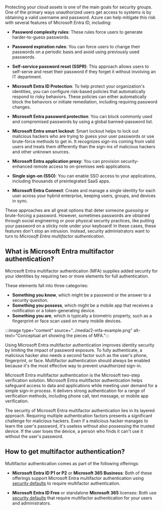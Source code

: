 Protecting your cloud assets is one of the main goals for security groups. One of the primary ways unauthorized users get access to systems is by obtaining a valid username and password. Azure can help mitigate this risk with several features of Microsoft Entra ID, including:

* **Password complexity rules**: These rules force users to generate harder-to-guess passwords.

* **Password expiration rules**: You can force users to change their passwords on a periodic basis and avoid using previously used passwords.

* **Self-service password reset (SSPR)**: This approach allows users to self-serve and reset their password if they forget it without involving an IT department.

* **Microsoft Entra ID Protection**: To help protect your organization's identities, you can configure risk-based policies that automatically respond to risky behaviors. These policies can either automatically block the behaviors or initiate remediation, including requiring password changes.

* **Microsoft Entra password protection**: You can block commonly used and compromised passwords by using a global banned-password list.

* **Microsoft Entra smart lockout**: Smart lockout helps to lock out malicious hackers who are trying to guess your user passwords or use brute-force methods to get in. It recognizes sign-ins coming from valid users and treats them differently than the sign-ins of malicious hackers and other unknown sources.

* **Microsoft Entra application proxy**: You can provision security-enhanced remote access to on-premises web applications.

* **Single sign-on (SSO)**: You can enable SSO access to your applications, including thousands of preintegrated SaaS apps.

* **Microsoft Entra Connect**: Create and manage a single identity for each user across your hybrid enterprise, keeping users, groups, and devices in sync.

These approaches are all great options that deter someone *guessing* or brute-forcing a password. However, sometimes passwords are obtained through social engineering or poor physical security practices, like putting your password on a sticky note under your keyboard! In these cases, these features don't stop an intrusion. Instead, security administrators want to turn to *Microsoft Entra multifactor authentication*.

<a name='what-is-azure-ad-mfa'></a>

## What is Microsoft Entra multifactor authentication?

Microsoft Entra multifactor authentication (MFA) supplies added security for your identities by requiring two or more elements for full authentication.

These elements fall into three categories:

* **Something you know**, which might be a password or the answer to a security question.
* **Something you possess**, which might be a mobile app that receives a notification or a token-generating device.
* **Something you are**, which is typically a biometric property, such as a fingerprint or face scan used on many mobile devices.

:::image type="content" source="../media/2-mfa-example.png" alt-text="Conceptual art showing the pieces of MFA.":::

Using Microsoft Entra multifactor authentication improves identity security by limiting the impact of password exposure. To fully authenticate, a malicious hacker also needs a second factor such as the user's phone, fingerprint, or face. Multifactor authentication should always be enabled because it's the most effective way to prevent unauthorized sign-in.

Microsoft Entra multifactor authentication is the Microsoft two-step verification solution. Microsoft Entra multifactor authentication helps safeguard access to data and applications while meeting user demand for a simple sign-in process. It delivers strong authentication for a range of verification methods, including phone call, text message, or mobile app verification.

The security of Microsoft Entra multifactor authentication lies in its layered approach. Requiring multiple authentication factors presents a significant challenge for malicious hackers. Even if a malicious hacker manages to learn the user's password, it's useless without also possessing the trusted device. If the user loses the device, a person who finds it can't use it without the user's password.

<a name='how-to-get-multi-factor-authentication'></a>

## How to get multifactor authentication?

Multifactor authentication comes as part of the following offerings:

* **Microsoft Entra ID P1 or P2** or **Microsoft 365 Business**: Both of these offerings support Microsoft Entra multifactor authentication using [security defaults](/azure/active-directory/fundamentals/concept-fundamentals-security-defaults) to require multifactor authentication.

* **Microsoft Entra ID Free** or standalone **Microsoft 365** licenses: Both use [security defaults](/azure/active-directory/fundamentals/concept-fundamentals-security-defaults) that require multifactor authentication for your users and administrators.

